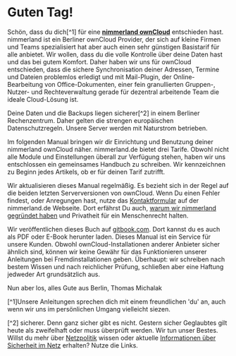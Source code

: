 # Guten Tag!

Schön, dass du dich[^1] für eine **[nimmerland ownCloud](https://nimmerland.de)** entschieden hast. nimmerland ist ein Berliner ownCloud Provider, der sich auf kleine Firmen und Teams spezialisiert hat aber auch einen sehr günstigen Basistarif für alle anbietet. Wir wollen, dass du die volle Kontrolle über deine Daten hast und das bei gutem Komfort. Daher haben wir uns für ownCloud entschieden, dass die sichere Synchronisation deiner Adressen, Termine und Dateien problemlos erledigt und mit Mail-Plugin, der Online-Bearbeitung von Office-Dokumenten, einer fein granullierten Gruppen-, Nutzer- und Rechteverwaltung gerade für dezentral arbeitende Team die ideale Cloud-Lösung ist.

Deine Daten und die Backups liegen sicherer[^2] in einem Berliner Rechenzentrum. Daher gelten die strengen europäischen Datenschutzregeln. Unsere Server werden mit Naturstrom betrieben.

Im folgenden Manual bringen wir dir Einrichtung und Benutzung deiner nimmerland ownCloud näher. nimmerland.de bietet drei Tarife. Obwohl nicht alle Module und Einstellungen überall zur Verfügung stehen, haben wir uns entschlossen ein gemeinsames Handbuch zu schreiben. Wir kennzeichnen zu Beginn jedes Artikels, ob er für deinen Tarif zutrifft.

Wir aktualisieren dieses Manual regelmäßig. Es bezieht sich in der Regel auf die beiden letzten Serverversionen von ownCloud. Wenn Du einen Fehler findest, oder Anregungen hast, nutze das [Kontaktformular](https://nimmerland.de/kontakt.html) auf der nimmerland.de Webseite. Dort erfährst Du auch, [warum wir nimmerland gegründet haben](https://nimmerland.de/warum.html) und Privatheit für ein Menschenrecht halten.

Wir veröffentlichen dieses Buch auf [gitbook.com](https://www.gitbook.com/book/tmberlin/nimmerland-owncloud-manual/details). Dort kannst du es auch als PDF oder E-Book herunter laden. Dieses Manual ist ein Service für unsere Kunden. Obwohl ownCloud-Installationen anderer Anbieter sicher ähnlich sind, können wir keine Gewähr für das Funktionieren unserer Anleitungen bei Fremdinstallationen geben. Überhaupt: wir schreiben nach bestem Wissen und nach reichlicher Prüfung, schließen aber eine Haftung jedweder Art grundsätzlich aus.

Nun aber los, alles Gute aus Berlin, Thomas Michalak

[^1]Unsere Anleitungen sprechen dich mit einem freundlichen 'du' an, auch wenn wir uns im persönlichen Umgang vielleicht siezen.

[^2] sicherer. Denn ganz sicher gibt es nicht. Gestern sicher Geglaubtes gilt heute als zweifelhaft oder muss überprüft werden. Wir tun unser Bestes. Willst du mehr über [Netzpolitik](https://netzpolitik.org/) wissen oder aktuelle [Informationen über Sicherheit im Netz](http://www.heise.de/security/) erhalten? Nutze die Links.